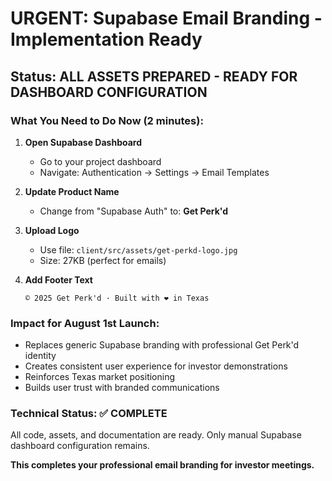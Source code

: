 # URGENT: Supabase Email Branding - Implementation Ready

## Status: ALL ASSETS PREPARED - READY FOR DASHBOARD CONFIGURATION

### What You Need to Do Now (2 minutes):

1. **Open Supabase Dashboard**
   - Go to your project dashboard
   - Navigate: Authentication → Settings → Email Templates

2. **Update Product Name**
   - Change from "Supabase Auth" to: **Get Perk'd**

3. **Upload Logo**
   - Use file: `client/src/assets/get-perkd-logo.jpg`
   - Size: 27KB (perfect for emails)

4. **Add Footer Text**
   ```
   © 2025 Get Perk'd · Built with ❤️ in Texas
   ```

### Impact for August 1st Launch:
- Replaces generic Supabase branding with professional Get Perk'd identity  
- Creates consistent user experience for investor demonstrations
- Reinforces Texas market positioning
- Builds user trust with branded communications

### Technical Status: ✅ COMPLETE
All code, assets, and documentation are ready. Only manual Supabase dashboard configuration remains.

**This completes your professional email branding for investor meetings.**